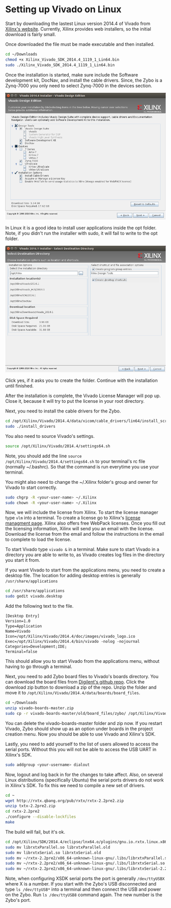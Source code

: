# Setting up Vivado on Linux

Start by downloading the lastest Linux version 2014.4 of Vivado from [Xilinx's website](http://www.xilinx.com/support/download.html). Currently, Xilinx provides web installers, so the initial download is fairly small.

Once downloaded the file must be made executable and then installed.

```bash
cd ~/Downloads
chmod +x Xilinx_Vivado_SDK_2014.4_1119_1_Lin64.bin
sudo ./Xilinx_Vivado_SDK_2014.4_1119_1_Lin64.bin
```

Once the installation is started, make sure include the Software development kit, DocNav, and install the cable drivers. Since, the Zybo is a Zynq-7000 you only need to select Zynq-7000 in the devices section.

![Installation tree](images/installer_1.png)

In Linux it is a good idea to install user applications inside the opt folder. Note, if you didn't run the installer with sudo, it will fail to write to the opt folder.

![Install directory](images/installer_2.png)

Click yes, if it asks you to create the folder. Continue with the installation until finished.

After the installation is complete, the Vivado License Manager will pop up. Close it, because it will try to put the license in your root directory.

Next, you need to install the cable drivers for the Zybo.

```bash
cd /opt/Xilinx/Vivado/2014.4/data/xicom/cable_drivers/lin64/install_script/install_drivers
sudo ./install_drivers
```
You also need to source Vivado's settings.

```bash
source /opt/Xilinx/Vivado/2014.4/settings64.sh
```

Note, you should add the line ``source /opt/Xilinx/Vivado/2014.4/settings64.sh`` to your terminal's rc file (normally ~/.bashrc). So that the command is run everytime you use your terminal.

You might also need to change the ~/.Xilinx folder's group and owner for Vivado to start correctly. 

```bash
sudo chgrp -R <your-user-name> ~/.Xilinx
sudo chown -R <your-user-name> ~/.Xilinx
```

Now, we will include the license from Xilinx. To start the license manager type ``vlm`` into a terminal. To create a license go to Xilinx's [license managment page](http://www.xilinx.com/getlicense). Xilinx also offers free WebPack licenses. Once you fill out the licensing information, Xilinx will send you an email with the license. Download the license from the email and follow the instructions in the email to complete to load the license.

To start Vivado type ``vivado &`` in a terminal. Make sure to start Vivado in a directory you are able to write to, as Vivado creates log files in the directory you start it from.

If you want Vivado to start from the applications menu, you need to create a desktop file. The location for adding desktop entries is generally ``/usr/share/applications``

```bash
cd /usr/share/applications
sudo gedit vivado.desktop
```

Add the following text to the file.

```
[Desktop Entry]
Version=1.0
Type=Application
Name=Vivado
Icon=/opt/Xilinx/Vivado/2014.4/doc/images/vivado_logo.ico
Exec=/opt/Xilinx/Vivado/2014.4/bin/vivado -nolog -nojournal
Categories=Development;IDE;
Terminal=false
```

This should allow you to start Vivado from the applications menu, without having to go through a terminal.

Next, you need to add Zybo board files to Vivado's boards directory. You can download the board files from [Digilent's github repo](https://github.com/Digilent/vivado-boards/). Click the download zip button to download a zip of the repo. Unzip the folder and move it to ``/opt/Xilinx/Vivado/2014.4/data/boards/board_files``.

```bash
cd ~/Downloads
unzip vivado-boards-master.zip
sudo cp -r vivado-boards-master/old/board_files/zybo/ /opt/Xilinx/Vivado/2014.4/data/boards/board_parts/zynq/
```

You can delete the vivado-boards-master folder and zip now. If you restart Vivado, Zybo should show up as an option under boards in the project creation menu. Now you should be able to use Vivado and Xilinx's SDK. 

Lastly, you need to add yourself to the list of users allowed to access the serial ports. Without this you will not be able to access the USB UART in Xilinx's SDK.

```bash
sudo addgroup <your-username> dialout
```

Now, logout and log back in for the changes to take affect. Also, on several Linux distributions (specifically Ubuntu) the serial ports drivers do not work in Xilinx's SDK. To fix this we need to compile a new set of drivers.

```bash
cd ~
wget http://rxtx.qbang.org/pub/rxtx/rxtx-2.2pre2.zip
unzip txtx-2.2pre2.zip
cd rxtx-2.2pre2
./configure --disable-lockfiles
make
```

The build will fail, but it's ok.

```bash
cd /opt/Xilinx/SDK/2014.4/eclipse/lnx64.o/plugins/gnu.io.rxtx.linux.x86_64_2.1.7.3_v20071015/os/linux/x86_64
sudo mv librxtxParallel.so librxtxParallel.old
sudo mv librxtxSerial.so librxtxSerial.old
sudo mv ~/rxtx-2.2pre2/x86_64-unknown-linux-gnu/.libs/librxtxParallel.so .
sudo mv ~/rxtx-2.2pre2/x86_64-unknown-linux-gnu/.libs/librxtxSerial.so .
sudo mv ~/rxtx-2.2pre2/x86_64-unknown-linux-gnu/.libs/librxtxSerial-2.2pre1.so .
```

Note, when configuring XSDK serial ports the port is generally ``/dev/ttyUSBX`` where X is a number. If you start with the Zybo's USB disconnected and type ``ls /dev/ttyUSB*`` into a terminal and then connect the USB and power on the Zybo. Run ``ls /dev/ttyUSB8`` command again. The new number is the Zybo's port.
